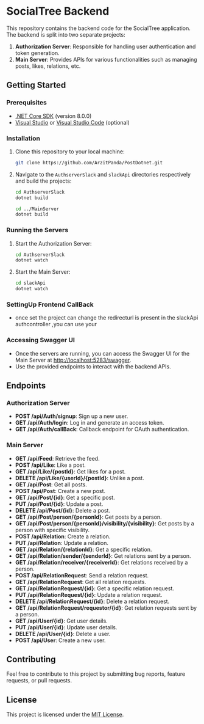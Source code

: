 # SocialTree Backend

This repository contains the backend code for the SocialTree application. The backend is split into two separate projects:

1. **Authorization Server**: Responsible for handling user authentication and token generation.
2. **Main Server**: Provides APIs for various functionalities such as managing posts, likes, relations, etc.

## Getting Started

### Prerequisites

- [.NET Core SDK](https://dotnet.microsoft.com/download) (version 8.0.0)
- [Visual Studio](https://visualstudio.microsoft.com/) or [Visual Studio Code](https://code.visualstudio.com/) (optional)

### Installation

1. Clone this repository to your local machine:

   ```bash
   git clone https://github.com/ArzitPanda/PostDotnet.git
   ```

2. Navigate to the `AuthserverSlack` and `slackApi` directories respectively and build the projects:

   ```bash
   cd AuthserverSlack
   dotnet build
   
   cd ../MainServer
   dotnet build
   ```

### Running the Servers

1. Start the Authorization Server:

   ```bash
   cd AuthserverSlack
   dotnet watch
   ```

2. Start the Main Server:

   ```bash
   cd slackApi
   dotnet watch
   ```

###  SettingUp Frontend CallBack
 - once set the project can change the redirecturl is present in the slackApi authcontroller ,you can use your 


### Accessing Swagger UI

- Once the servers are running, you can access the Swagger UI for the Main Server at [http://localhost:5283/swagger](http://localhost:5283/swagger).
- Use the provided endpoints to interact with the backend APIs.

## Endpoints

### Authorization Server

- **POST /api/Auth/signup**: Sign up a new user.
- **GET /api/Auth/login**: Log in and generate an access token.
- **GET /api/Auth/callBack**: Callback endpoint for OAuth authentication.

### Main Server

- **GET /api/Feed**: Retrieve the feed.
- **POST /api/Like**: Like a post.
- **GET /api/Like/{postId}**: Get likes for a post.
- **DELETE /api/Like/{userId}/{postId}**: Unlike a post.
- **GET /api/Post**: Get all posts.
- **POST /api/Post**: Create a new post.
- **GET /api/Post/{id}**: Get a specific post.
- **PUT /api/Post/{id}**: Update a post.
- **DELETE /api/Post/{id}**: Delete a post.
- **GET /api/Post/person/{personId}**: Get posts by a person.
- **GET /api/Post/person/{personId}/visibility/{visibility}**: Get posts by a person with specific visibility.
- **POST /api/Relation**: Create a relation.
- **PUT /api/Relation**: Update a relation.
- **GET /api/Relation/{relationId}**: Get a specific relation.
- **GET /api/Relation/sender/{senderId}**: Get relations sent by a person.
- **GET /api/Relation/receiver/{receiverId}**: Get relations received by a person.
- **POST /api/RelationRequest**: Send a relation request.
- **GET /api/RelationRequest**: Get all relation requests.
- **GET /api/RelationRequest/{id}**: Get a specific relation request.
- **PUT /api/RelationRequest/{id}**: Update a relation request.
- **DELETE /api/RelationRequest/{id}**: Delete a relation request.
- **GET /api/RelationRequest/requestor/{id}**: Get relation requests sent by a person.
- **GET /api/User/{id}**: Get user details.
- **PUT /api/User/{id}**: Update user details.
- **DELETE /api/User/{id}**: Delete a user.
- **POST /api/User**: Create a new user.

## Contributing

Feel free to contribute to this project by submitting bug reports, feature requests, or pull requests. 

## License

This project is licensed under the [MIT License](LICENSE).
